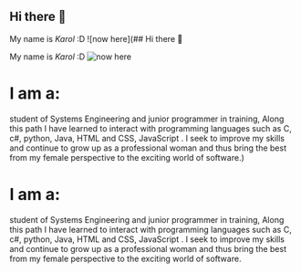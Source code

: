 ## Hi there 👋

My name is *Karol* :D 
![now here](## Hi there 👋

My name is *Karol* :D 
![now here](https://scontent-bog1-1.xx.fbcdn.net/v/t1.6435-9/200182090_10224041582643973_588900370013158375_n.jpg?_nc_cat=102&ccb=1-7&_nc_sid=174925&_nc_ohc=Wy7zAc69iVoAX9zO_7f&_nc_ht=scontent-bog1-1.xx&oh=00_AT8dajZiowoZlRWEF1MFC6YUA0WgxCYcwI191F8AGIP5nA&oe=6350CF37)


# I am a:
student of Systems Engineering and
junior programmer in training,
Along this path I have learned to interact with
programming languages such as C, c#, python, Java, HTML and CSS, JavaScript .
I seek to improve my skills and continue to grow up as a professional woman
and thus bring the best from my female perspective to the exciting world of software.)


# I am a:
student of Systems Engineering and
junior programmer in training,
Along this path I have learned to interact with
programming languages such as C, c#, python, Java, HTML and CSS, JavaScript .
I seek to improve my skills and continue to grow up as a professional woman
and thus bring the best from my female perspective to the exciting world of software.
